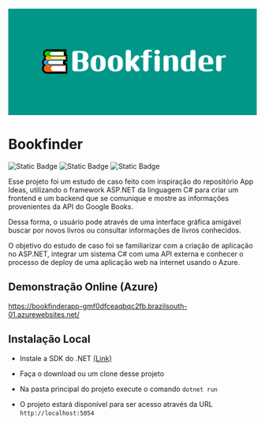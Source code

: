 ![Banner do projeto](https://github.com/MarcosEduardo30/Banners/blob/main/Bookfinder.png)

# Bookfinder

![Static Badge](https://img.shields.io/badge/C%23-blue)
![Static Badge](https://img.shields.io/badge/asp.net-darkblue)
![Static Badge](https://img.shields.io/badge/googlebooks-green)

<p>
    Esse projeto foi um estudo de caso feito com inspiração do repositório App Ideas, utilizando o framework ASP.NET da linguagem C# para criar um frontend e um backend que se comunique e mostre as informações provenientes da API do Google Books. 
</p>

<p>
    Dessa forma, o usuário pode através de uma interface gráfica amigável buscar por novos livros ou consultar informações de livros conhecidos.
</p>

<p>
    O objetivo do estudo de caso foi se familiarizar com a criação de aplicação no ASP.NET, integrar um sistema C# com uma API externa e conhecer o processo de deploy de uma aplicação web na internet usando o Azure.
</p>

## Demonstração Online (Azure)


<p>
<a href="https://bookfinderapp-gmf0dfceaqbqc2fb.brazilsouth-01.azurewebsites.net/">
    https://bookfinderapp-gmf0dfceaqbqc2fb.brazilsouth-01.azurewebsites.net/
</a>
</p>

## Instalação Local

* Instale a SDK do .NET  <a href="https://dotnet.microsoft.com/pt-br/download/dotnet"> (Link) </a>

* Faça o download ou um clone desse projeto

* Na pasta principal do projeto execute o comando
``
dotnet run
``

* O projeto estará disponível para ser acesso através da URL `http://localhost:5054`





